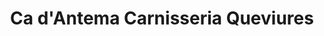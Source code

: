 ---
title: "Ca d'Antema Carnisseria Queviures"
url: /la-plana-de-mont-ros/ca-dantema-carnisseria-queviures/
shop: supermercado
---